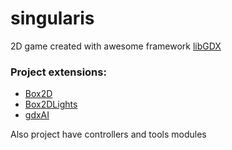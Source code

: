 #  singularis
2D game created with awesome framework [libGDX](https://libgdx.badlogicgames.com/)

### Project extensions:
  * [Box2D](http://box2d.org/)
  * [Box2DLights](https://github.com/libgdx/box2dlights)
  * [gdxAI](https://github.com/libgdx/gdx-ai)
  
  Also project have controllers and tools modules


